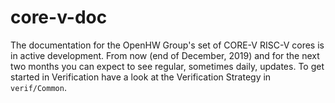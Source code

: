 # core-v-doc
The documentation for the OpenHW Group's set of CORE-V RISC-V cores is in active development.  From now (end of December, 2019) and for the next two months you can expect to see regular, sometimes daily, updates.
To get started in Verification have a look at the Verification Strategy in `verif/Common`.
